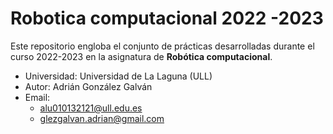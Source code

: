 # Robotica computacional 2022 -2023
Este repositorio engloba el conjunto de prácticas desarrolladas durante el curso 2022-2023 en la asignatura de **Robótica computacional**.
- Universidad: Universidad de La Laguna (ULL)
- Autor: Adrián González Galván
- Email:
    - alu010132121@ull.edu.es
    - glezgalvan.adrian@gmail.com
